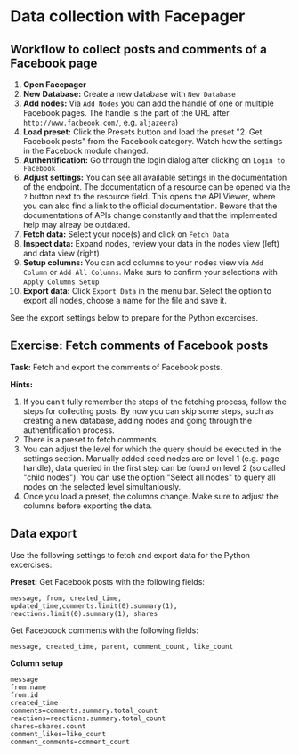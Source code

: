 # Data collection with Facepager 

## Workflow to collect posts and comments of a Facebook page

1. **Open Facepager**
2. **New Database:** Create a new database with ```New Database```
3. **Add nodes:** Via ```Add Nodes``` you can add the handle of one or multiple Facebook pages. The handle is the part of the URL after `http://www.facbeook.com/`, e.g. `aljazeera`)
4. **Load preset:** Click the Presets button and load the preset "2. Get Facebook posts" from the Facebook category.  Watch how the settings in the Facebook module changed.
5. **Authentification:** Go through the login dialog after clicking on `Login to Facebook`
6. **Adjust settings:** You can see all available settings in the documentation of the endpoint. The documentation of a resource can be opened via the `?` button next to the resource field. This opens the API Viewer, where you can also find a link to the official documentation. Beware that the documentations of APIs change constantly and that the implemented help may alreay be outdated. 
7. **Fetch data:** Select your node(s) and click on `Fetch Data`
8. **Inspect data:** Expand nodes, review your data in the nodes view (left) and data view (right)
9. **Setup columns:** You can add columns to your nodes view via `Add Column` or `Add All Columns`. Make sure to confirm your selections with `Apply Columns Setup`
10. **Export data:** Click `Export Data` in the menu bar. Select the option to export all nodes, choose a name for the file and save it. 

See the export settings below to prepare for the Python excercises.

## Exercise: Fetch comments of Facebook posts

**Task:** Fetch and export the comments of Facebook posts. 

**Hints:**
1. If you can't fully remember the steps of the fetching process, follow the steps for collecting posts. By now you can skip some steps, such as creating a new database, adding nodes and going through the authentification process.
2. There is a preset to fetch comments. 
3. You can adjust the level for which the query should be executed in the settings section. Manually added seed nodes are on level 1 (e.g. page handle), data queried in the first step can be found on level 2 (so called "child nodes"). You can use the option "Select all nodes" to query all nodes on the selected level simultaniously. 
4. Once you load a preset, the columns change. Make sure to adjust the columns before exporting the data. 

 
## Data export

Use the following settings to fetch and export data for the Python excercises:

**Preset:**
Get Facebook posts with the following fields:

```
message, from, created_time, updated_time,comments.limit(0).summary(1), reactions.limit(0).summary(1), shares
```

Get Faceboook comments with the following fields:
```
message, created_time, parent, comment_count, like_count
```

**Column setup**  
```
message
from.name
from.id
created_time
comments=comments.summary.total_count
reactions=reactions.summary.total_count
shares=shares.count
comment_likes=like_count
comment_comments=comment_count
```
